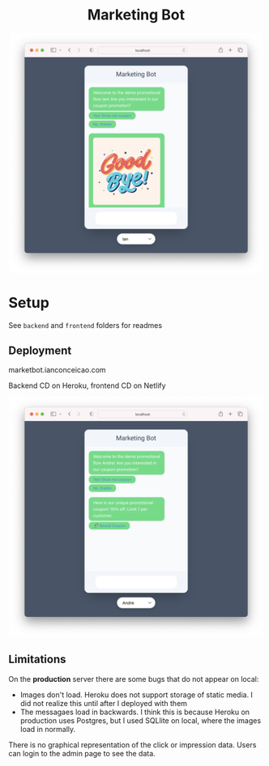 <div align='center'>
<h1>Marketing Bot</h1>
<img width="500" src="assets/ian-message.png">
<br>

</div>

# Setup

See `backend` and `frontend` folders for readmes

## Deployment

marketbot.ianconceicao.com

Backend CD on Heroku, frontend CD on Netlify

<div align='center'>
<img width="500" src="assets/andre-message.png">
<br>

</div>

## Limitations

On the **production** server there are some bugs that do not appear on local:

- Images don't load. Heroku does not support storage of static media. I did not realize this until after I deployed with them
- The messagaes load in backwards. I think this is because Heroku on production uses Postgres, but I used SQLlite on local, where the images load in normally.

There is no graphical representation of the click or impression data. Users can login to the admin page to see the data.

